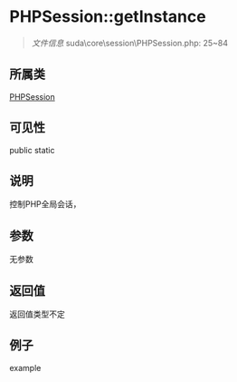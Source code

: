 # PHPSession::getInstance

> *文件信息* suda\core\session\PHPSession.php: 25~84
## 所属类 

[PHPSession](../PHPSession.md)

## 可见性

  public  static
## 说明

控制PHP全局会话，

## 参数

无参数
## 返回值
返回值类型不定
## 例子

example